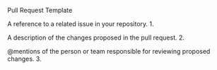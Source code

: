 Pull Request Template

A reference to a related issue in your repository.
1.

A description of the changes proposed in the pull request.
2.

@mentions of the person or team responsible for reviewing proposed changes.
3.

